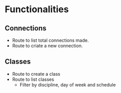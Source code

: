 # Functionalities

## Connections

- Route to list total connections made.
- Route to criate a new connection.

## Classes

- Route to create a class
- Route to list classes
    - Filter by discipline, day of week and schedule
